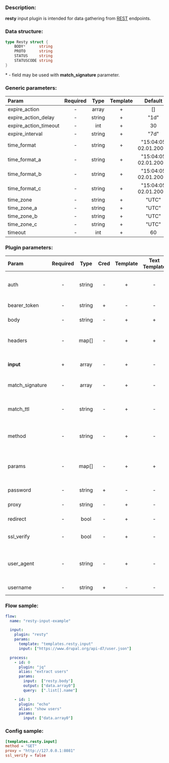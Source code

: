 ### Description:

**resty** input plugin is intended for data gathering from [REST](https://en.wikipedia.org/wiki/Representational_state_transfer) endpoints.

### Data structure:

```go
type Resty struct {
	BODY*      string
	PROTO      string
	STATUS     string
	STATUSCODE string
}
```

&ast; - field may be used with **match_signature** parameter.

### Generic parameters:

| Param                 | Required | Type   | Template | Default               |
|:----------------------|:--------:|:------:|:--------:|:---------------------:|
| expire_action         | -        | array  | +        | []                    |
| expire_action_delay   | -        | string | +        | "1d"                  |
| expire_action_timeout | -        | int    | +        | 30                    |
| expire_interval       | -        | string | +        | "7d"                  |
| time_format           | -        | string | +        | "15:04:05 02.01.2006" |
| time_format_a         | -        | string | +        | "15:04:05 02.01.2006" |
| time_format_b         | -        | string | +        | "15:04:05 02.01.2006" |
| time_format_c         | -        | string | +        | "15:04:05 02.01.2006" |
| time_zone             | -        | string | +        | "UTC"                 |
| time_zone_a           | -        | string | +        | "UTC"                 |
| time_zone_b           | -        | string | +        | "UTC"                 |
| time_zone_c           | -        | string | +        | "UTC"                 |
| timeout               | -        | int    | +        | 60                    |


### Plugin parameters:

| Param           | Required | Type   | Cred | Template | Text Template |      Default      | Example                         | Description                                |
|:----------------|:--------:|:------:|:----:|:--------:|:-------------:|:-----------------:|:-------------------------------:|:-------------------------------------------|
| auth            | -        | string | -    | +        | -             |        ""         | "basic"                         | Auth method (basic, bearer).               |
| bearer_token    | -        | string | +    | -        | -             |        ""         | "qwerty"                        | Bearer token.                              |
| body            | -        | string | -    | +        | +             |        ""         | "{"foo": "bar"}"                | Request body.                              |
| headers         | -        | map[]  | -    | +        | +             |       map[]       | see example                     | Dynamic list of request headers.           |
| **input**       | +        | array  | -    | +        | -             |       "[]"        | ["https://freegeoip.app/json/"] | List of REST endpoints.                    |
| match_signature | -        | array  | -    | +        | -             |       "[]"        | ["resty.body"]                  | Match new articles by signature.           |
| match_ttl       | -        | string | -    | +        | -             |       "1d"        | "24h"                           | TTL (Time To Live) for matched signatures. |
| method          | -        | string | -    | +        | -             |       "GET"       | "POST"                          | Request method (GET, POST).                |
| params          | -        | map[]  | -    | +        | +             |       map[]       | see example                     | Dynamic list of request query parameters.  |
| password        | -        | string | +    | -        | -             |        ""         | ""                              | Basic auth password.                       |
| proxy           | -        | string | -    | +        | -             |        ""         | "http://127.0.0.1:8080"         | Proxy settings.                            |
| redirect        | -        | bool   | -    | +        | -             |       true        | false                           | Follow redirects.                          |
| ssl_verify      | -        | bool   | -    | +        | -             |       true        | false                           | Verify server certificate.                 |
| user_agent      | -        | string | -    | +        | -             | "gosquito v4.5.0" | "webchela 1.0"                  | Custom User-Agent for feed access.         |
| username        | -        | string | +    | -        | -             |        ""         | ""                              | Basic auth username.                       |


### Flow sample:

```yaml
flow:
  name: "resty-input-example"

  input:
    plugin: "resty"
    params:
      template: "templates.resty.input"
      input: ["https://www.drupal.org/api-d7/user.json"]

  process:
    - id: 0
      plugin: "jq"
      alias: "extract users"
      params:
        input:  ["resty.body"]
        output: ["data.array0"]
        query:  [".list[].name"]

    - id: 1
      plugin: "echo"
      alias: "show users"
      params:
        input: ["data.array0"]

```

### Config sample:

```toml
[templates.resty.input]
method = "GET"
proxy = "http://127.0.0.1:8081"
ssl_verify = false
```



